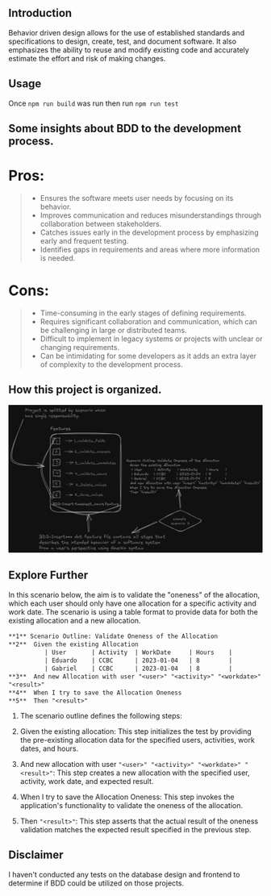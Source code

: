 ## Introduction

Behavior driven design allows for the use of established standards and
specifications to design, create, test, and document software. It also
emphasizes the ability to reuse and modify existing code and accurately estimate
the effort and risk of making changes.

## Usage

Once `npm run build` was run then run `npm run test`

## Some insights about BDD to the development process.

# Pros:
> - Ensures the software meets user needs by focusing on its behavior.
> - Improves communication and reduces misunderstandings through collaboration between stakeholders.
> - Catches issues early in the development process by emphasizing early and frequent testing.
> - Identifies gaps in requirements and areas where more information is needed.

# Cons:
> - Time-consuming in the early stages of defining requirements.
> - Requires significant collaboration and communication, which can be challenging in large or distributed teams.
> - Difficult to implement in legacy systems or projects with unclear or changing requirements.
> - Can be intimidating for some developers as it adds an extra layer of complexity to the development process.

## How this project is organized.
![Bdd draft schema!](./assets/bdd-typejs.png "BDD draft schema")


## Explore Further
In this scenario below, the aim is to validate the "oneness" of the allocation, which each user should only have one allocation for a specific activity and work date. The scenario is using a table format to provide data for both the existing allocation and a new allocation.
```
**1** Scenario Outline: Validate Oneness of the Allocation
**2**  Given the existing Allocation
          | User       | Activity  | WorkDate     | Hours    |
          | Eduardo    | CCBC      | 2023-01-04   | 8        |
          | Gabriel    | CCBC      | 2023-01-04   | 8        |
**3**  And new Allocation with user "<user>" "<activity>" "<workdate>" "<result>"
**4**  When I try to save the Allocation Oneness
**5**  Then "<result>"
```
1. The scenario outline defines the following steps:

2. Given the existing allocation: This step initializes the test by providing the pre-existing allocation data for the specified users, activities, work dates, and hours.

3. And new allocation with user ```"<user>" "<activity>" "<workdate>" "<result>"```: This step creates a new allocation with the specified user, activity, work date, and expected result.

4. When I try to save the Allocation Oneness: This step invokes the application's functionality to validate the oneness of the allocation.

5. Then ```"<result>"```: This step asserts that the actual result of the oneness validation matches the expected result specified in the previous step.

## Disclaimer
I haven't conducted any tests on the database design and frontend to determine if BDD could be utilized on those projects.
